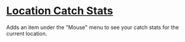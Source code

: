 # [Location Catch Stats](https://www.mousehuntgame.com/preferences.php?tab=mousehunt-improved-settings#mousehunt-improved-settings-feature-location-catch-stats)

Adds an item under the "Mouse" menu to see your catch stats for the current location.
